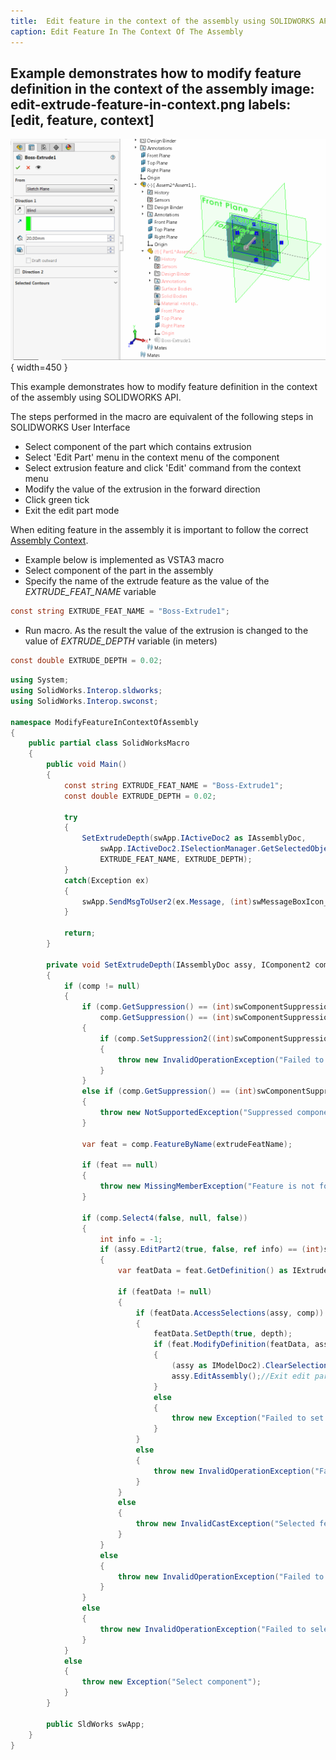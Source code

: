 ```yaml
---
title:  Edit feature in the context of the assembly using SOLIDWORKS API
caption: Edit Feature In The Context Of The Assembly
---
```

 Example demonstrates how to modify feature definition in the context of the assembly
image: edit-extrude-feature-in-context.png
labels: [edit, feature, context]
---
![Boss-Extrude feature is editing in the context of the assembly](edit-extrude-feature-in-context.png){ width=450 }

This example demonstrates how to modify feature definition in the context of the assembly using SOLIDWORKS API.

The steps performed in the macro are equivalent of the following steps in SOLIDWORKS User Interface

* Select component of the part which contains extrusion
* Select 'Edit Part' menu in the context menu of the component
* Select extrusion feature and click 'Edit' command from the context menu
* Modify the value of the extrusion in the forward direction
* Click green tick
* Exit the edit part mode

When editing feature in the assembly it is important to follow the correct [Assembly Context](/docs/codestack/solidworks-api/document/assembly/context/).

* Example below is implemented as VSTA3 macro
* Select component of the part in the assembly
* Specify the name of the extrude feature as the value of the *EXTRUDE_FEAT_NAME* variable
~~~ cs
const string EXTRUDE_FEAT_NAME = "Boss-Extrude1";
~~~
* Run macro. As the result the value of the extrusion is changed to the value of *EXTRUDE_DEPTH* variable (in meters)
~~~ cs
const double EXTRUDE_DEPTH = 0.02;
~~~

~~~ cs
using System;
using SolidWorks.Interop.sldworks;
using SolidWorks.Interop.swconst;

namespace ModifyFeatureInContextOfAssembly
{
    public partial class SolidWorksMacro
    {
        public void Main()
        {
            const string EXTRUDE_FEAT_NAME = "Boss-Extrude1";
            const double EXTRUDE_DEPTH = 0.02;
			
            try
            {
                SetExtrudeDepth(swApp.IActiveDoc2 as IAssemblyDoc,
                    swApp.IActiveDoc2.ISelectionManager.GetSelectedObjectsComponent3(1, -1) as IComponent2,
                    EXTRUDE_FEAT_NAME, EXTRUDE_DEPTH);
            }
            catch(Exception ex)
            {
                swApp.SendMsgToUser2(ex.Message, (int)swMessageBoxIcon_e.swMbStop, (int)swMessageBoxBtn_e.swMbOk);
            }

            return;
        }

        private void SetExtrudeDepth(IAssemblyDoc assy, IComponent2 comp, string extrudeFeatName, double depth)
        {
            if (comp != null)
            {
                if (comp.GetSuppression() == (int)swComponentSuppressionState_e.swComponentLightweight ||
                    comp.GetSuppression() == (int)swComponentSuppressionState_e.swComponentFullyLightweight)
                {
                    if (comp.SetSuppression2((int)swComponentSuppressionState_e.swComponentResolved) != (int)swSuppressionError_e.swSuppressionChangeOk)
                    {
                        throw new InvalidOperationException("Failed to set component state to resolved");
                    }
                }
                else if (comp.GetSuppression() == (int)swComponentSuppressionState_e.swComponentSuppressed)
                {
                    throw new NotSupportedException("Suppressed component is not supported");
                }

                var feat = comp.FeatureByName(extrudeFeatName);

                if (feat == null)
                {
                    throw new MissingMemberException("Feature is not found in the component");
                }

                if (comp.Select4(false, null, false))
                {
                    int info = -1;
                    if (assy.EditPart2(true, false, ref info) == (int)swEditPartCommandStatus_e.swEditPartSuccessful)
                    {
                        var featData = feat.GetDefinition() as IExtrudeFeatureData2;

                        if (featData != null)
                        {
                            if (featData.AccessSelections(assy, comp))
                            {
                                featData.SetDepth(true, depth);
                                if (feat.ModifyDefinition(featData, assy, comp))
                                {
                                    (assy as IModelDoc2).ClearSelection2(true);
                                    assy.EditAssembly();//Exit edit part mode
                                }
                                else
                                {
                                    throw new Exception("Failed to set the depth to the feature");
                                }
                            }
                            else
                            {
                                throw new InvalidOperationException("Failed to access feature");
                            }
                        }
                        else
                        {
                            throw new InvalidCastException("Selected feature is not an extrude feature");
                        }
                    }
                    else
                    {
                        throw new InvalidOperationException("Failed to edit part");
                    }
                }
                else
                {
                    throw new InvalidOperationException("Failed to select component");
                }
            }
            else
            {
                throw new Exception("Select component");
            }
        }

        public SldWorks swApp;
    }
}
~~~

